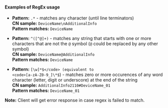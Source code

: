 #### Examples of RegEx usage

* **Pattern:** <code>.*</code> - matches any character (until line terminators)
  <br>**CN sample:** <code>DeviceName\nAdditionalInfo</code>
  <br>**Pattern matches:** <code>DeviceName</code>

* **Pattern:** <code>^([^@]+)</code> - matches any string that starts with one or more characters that are not the <code>@</code> symbol (<code>@</code> could be replaced by any other symbol)
  <br>**CN sample:** <code>DeviceName@AdditionalInfo</code>
  <br>**Pattern matches:** <code>DeviceName</code>

* **Pattern:** <code>[\w]*$</code> (equivalent to <code>[a-zA-Z0-9_]\*$</code>) - matches zero or more occurences of any word character  (letter, digit or underscore) at the end of the string
  <br>**CN sample:** <code>AdditionalInfo2110#DeviceName_01</code>
  <br>**Pattern matches:** <code>DeviceName_01</code>

**Note:** Client will get error response in case regex is failed to match.
